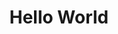 ---
ee_id: '57'
site: '1'
type: '2'
url: 2009-034-hello-world
title: Hello World
year: '2009'
display_year: '2009'
medium: Pen on paper
dims:
pitch: "​Between 0-100 lines drawn to random points"
ps:
live_url:
related:
youtube:
related_code: https://github.com/coryarcangel/Hp-Pen-Plotter-Hello-World
imgs: hello-world-2009-034-digital-database-ih.jpg
subheading:
download:
add_credit:
commission:
layout: things-i-made
---